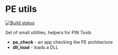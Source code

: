 # PE utils
[![Build status](https://ci.appveyor.com/api/projects/status/d59ouubyha1h6n9f?svg=true)](https://ci.appveyor.com/project/hasherezade/pe-check)

Set of small utilities, helpers for PIN Tools

+ **pe_check** - an app checking the PE architecture
+ **dll_load** - loads a DLL
